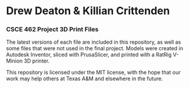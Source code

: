 # Drew Deaton & Killian Crittenden

### CSCE 462 Project 3D Print Files 

The latest versions of each file are included in this repository, as well as some files that were not used in the final project. Models were created in Autodesk Inventor, sliced with PrusaSlicer, and printed with a RatRig V-Minion 3D printer.

This repository is licensed under the MIT license, with the hope that our work may help others at Texas A&M and elsewhere in the future.
